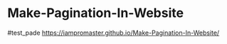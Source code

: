 # Make-Pagination-In-Website

#test_pade
https://iampromaster.github.io/Make-Pagination-In-Website/
